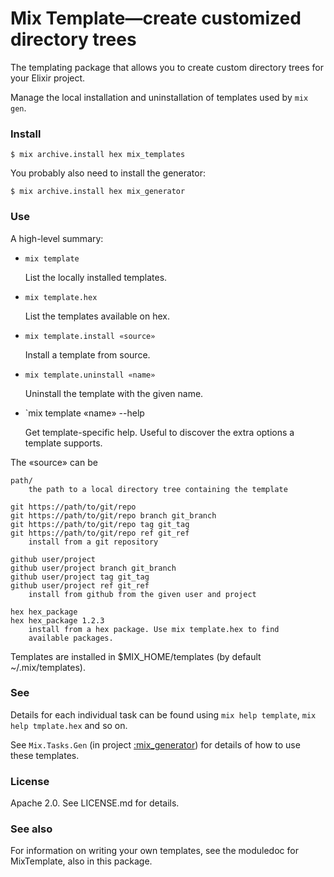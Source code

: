 # Mix Template—create customized directory trees

The templating package that allows you to create custom
directory trees for your Elixir project.

Manage the local installation and uninstallation of templates used
by `mix gen`.

### Install

    $ mix archive.install hex mix_templates

You probably also need to install the generator:

    $ mix archive.install hex mix_generator


### Use

A high-level summary:

* `mix template`

  List the locally installed templates.

* `mix template.hex`

  List the templates available on hex.

* `mix template.install «source»`

  Install a template from source.

* `mix template.uninstall «name»`

  Uninstall the template with the given name.

* `mix template «name» --help

  Get template-specific help. Useful to discover the extra options
  a template supports.

The «source» can be

    path/
        the path to a local directory tree containing the template

    git https://path/to/git/repo
    git https://path/to/git/repo branch git_branch
    git https://path/to/git/repo tag git_tag
    git https://path/to/git/repo ref git_ref
        install from a git repository

    github user/project
    github user/project branch git_branch
    github user/project tag git_tag
    github user/project ref git_ref
        install from github from the given user and project

    hex hex_package
    hex hex_package 1.2.3
        install from a hex package. Use mix template.hex to find
        available packages.

Templates are installed in $MIX_HOME/templates (by default ~/.mix/templates).

### See

Details for each individual task can be found using `mix help template`,
`mix help tmplate.hex` and so on.

See `Mix.Tasks.Gen` (in project
[:mix_generator](https://github.com/pragdave/mix_generator)) for details
of how to use these templates.


### License

Apache 2.0. See LICENSE.md for details.

### See also

For information on writing your own templates, see the moduledoc for MixTemplate,
also in this package.
